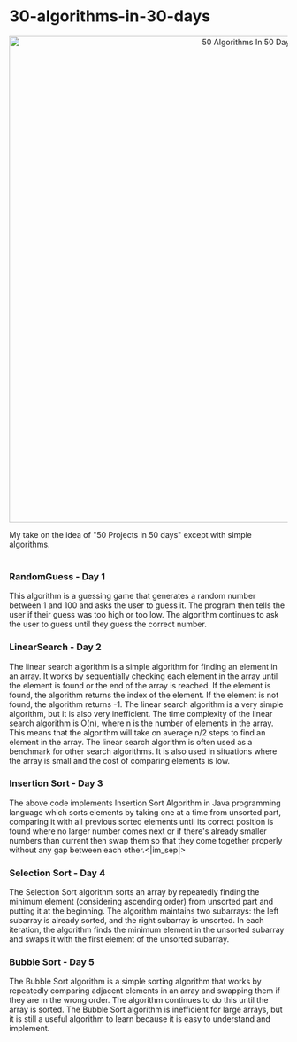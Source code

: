 # 30-algorithms-in-30-days
<p align="center">
<img width="878" src="50 Algorithms In 50 Days.png" alt="50 Algorithms In 50 Days.png" alt="my banner"> </p>

My take on the idea of "50 Projects in 50 days" except with simple algorithms.<br/><br/>

### RandomGuess - Day 1

This algorithm is a guessing game that generates a random number between 1 and 100 and asks the user to guess it. The program then tells the user if their guess was too high or too low. The algorithm continues to ask the user to guess until they guess the correct number.

### LinearSearch - Day 2

The linear search algorithm is a simple algorithm for finding an element in an array. It works by sequentially checking each element in the array until the element is found or the end of the array is reached. If the element is found, the algorithm returns the index of the element. If the element is not found, the algorithm returns -1.
The linear search algorithm is a very simple algorithm, but it is also very inefficient. The time complexity of the linear search algorithm is O(n), where n is the number of elements in the array. This means that the algorithm will take on average n/2 steps to find an element in the array.
The linear search algorithm is often used as a benchmark for other search algorithms. It is also used in situations where the array is small and the cost of comparing elements is low.

### Insertion Sort - Day 3

The above code implements Insertion Sort Algorithm in Java programming language which sorts elements by taking one at a time from unsorted part, comparing it with all previous sorted elements until its correct position is found where no larger number comes next or if there's already smaller numbers than current then swap them so that they come together properly without any gap between each other.<|im_sep|>

### Selection Sort - Day 4

The Selection Sort algorithm sorts an array by repeatedly finding the minimum element (considering ascending order) from unsorted part and putting it at the beginning. The algorithm maintains two subarrays: the left subarray is already sorted, and the right subarray is unsorted. In each iteration, the algorithm finds the minimum element in the unsorted subarray and swaps it with the first element of the unsorted subarray.

### Bubble Sort - Day 5

The Bubble Sort algorithm is a simple sorting algorithm that works by repeatedly comparing adjacent elements in an array and swapping them if they are in the wrong order. The algorithm continues to do this until the array is sorted.
The Bubble Sort algorithm is inefficient for large arrays, but it is still a useful algorithm to learn because it is easy to understand and implement.


